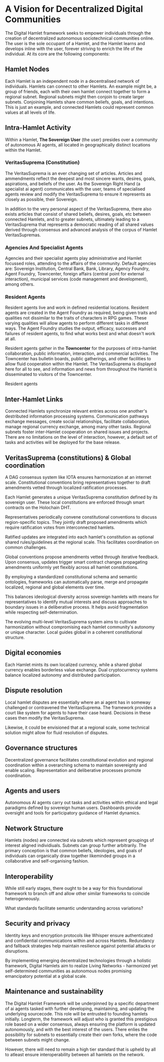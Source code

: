 # A Vision for Decentralized Digital Communities

The Digital Hamlet framework seeks to empower individuals through the creation of decentralized autonomous sociotechnical communities online. The user is the sole occupant of a Hamlet, and the Hamlet learns and develops inline with the user, forever striving to enrich the life of the individual. At its core are the following components:

## Hamlet Nodes  

Each Hamlet is an independent node in a decentralised network of individuals. Hamlets can connect to other Hamlets. An example might be, a group of friends, each with their own hamlet connect together to form a regional subnet. Regional subnets might then conjoin to create larger subnets. Conjoining Hamlets share common beliefs, goals, and intentions. This is just an example, and connected Hamlets could represent common values at all levels of life.

## Intra-Hamlet Activity

Within a Hamlet, **The Sovereign User** (the user) presides over a community of autonomous AI agents, all located in geographically distinct locations within the Hamlet.

### VeritasSuprema (Constitution)

The VeritasSuprema is an ever changing set of articles. Articles and ammendments reflect the deepest and most sincere wants, desires, goals, aspirations, and beliefs of the user. As the Sovereign Right Hand (a specialist ai agent) communicates with the user, teams of specialised agents review and modify the VeritasSuprema to ensure it represents as closely as possible, their Sovereign.  

In addition to the very personal aspect of the VeritasSuprema, there also exists articles that consist of shared beliefs, desires, goals, etc between connected Hamlets, and to greater subnets, ultimately leading to a VeritasSuprema that represents a democratic reading of all shared values derived through consensus and advanced analysis of the corpus of Hamlet VeritasSupremas.

### Agencies And Specialist Agents

Agencies and their specialist agents play administrative and Hamlet focussed roles, attending to the affairs of the community. Default agencies are: Sovereign Institution, Central Bank, Bank, Library, Agency Foundry, Agent Foundry, Towncenter, foreign affairs (central point for external interaction), municipal services (code management and development), among others. 

### Resident Agents

Resident agents live and work in defined residential locations.  Resident agents are created in the Agent Foundry as required, being given traits and qualities not dissimilar to the traits of characters in RPG games. These varying qualities will allow agents to perform different tasks in different ways. The Agent Foundry studies the output, efficacy, successes and failures of resident agents, to find what works best and what doesn't work at all.

Resident agents gather in the **Towncenter** for the purposes of intra-hamlet collaboration, public information, interaction, and commercial activities. The Towncenter has bulletin boards, public gatherings, and other facilities to allow fluid cooperation within the Hamlet. The VeritasSuprema is displayed here for all to see, and information and news from throughout the Hamlet is disseminated to visitors of the Towncenter.

Resident agents 

## Inter-Hamlet Links

Connected Hamlets synchronize relevant entries across one another's destributed information processing systems. Communication pathways exchange messages, create social relationships, facilitate collaboration, manage regional currency exchange, among many other tasks. Regional subnets foster inter-Hamlet cooperation on shared issues and projects. There are no limitations on the level of interaction, however, a default set of tasks and activities will be deployed for the base release.

## VeritasSuprema (constitutions) & Global coordination

A DAG consensus system like IOTA ensures harmonization at an internet scale. Constitutional conventions bring representatives together to draft amendments vetted through localized ratification processes.

Each Hamlet generates a unique VeritasSuprema constitution defined by its sovereign user. These local constitutions are enforced through smart contracts on the Holochain DHT.

Representatives periodically convene constitutional conventions to discuss region-specific topics. They jointly draft proposed amendments which require ratification votes from interconnected hamlets.

Ratified updates are integrated into each hamlet's constitution as optional shared rules/guidelines at the regional scale. This facilitates coordination on common challenges.

Global conventions propose amendments vetted through iterative feedback. Upon consensus, updates trigger smart contract changes propagating amendments uniformly yet flexibly across all hamlet constitutions.

By employing a standardized constitutional schema and semantic ontologies, frameworks can automatically parse, merge and propagate localized, regional and global elements over time.

This balances ideological diversity across sovereign hamlets with means for representatives to identify mutual interests and discuss approaches to boundary issues in a deliberative process. It helps avoid fragmentation while respecting self-determination.

The evolving multi-level VeritasSuprema system aims to cultivate harmonization without compromising each hamlet community's autonomy or unique character. Local guides global in a coherent constitutional structure.

## Digital economies

Each Hamlet mints its own localized currency, while a shared global currency enables borderless value exchange. Dual cryptocurrency systems balance localized autonomy and distributed participation.

## Dispute resolution

Local hamlet disputes are essentially where an ai agent has in someway challenged or contravened the VeritasSuprema.  The framework provides a court like system for agents to have their case heard. Decisions in these cases then modify the VeritasSuprema.

Likewise, it could be envisioned that at a regional scale, some technical solution might allow for fluid resolution of disputes.

## Governance structures

Decentralized governance facilitates constitutional evolution and regional coordination within a overarching schema to maintain sovereignty and enable scaling. Representation and deliberative processes promote coordination.

## Agents and users

Autonomous AI agents carry out tasks and activities within ethical and legal paradigms defined by sovereign human users. Dashboards provide oversight and tools for participatory guidance of Hamlet dynamics.  

## Network Structure

Hamlets (nodes) are connected via subnets which represent groupings of interest aligned individiuals. Subnets can group further arbitrarily. The primary conception is that common beliefs, ideologies, and goals of individuals can organically draw together likeminded groups in a collaborative and self-organising fashion.

## Interoperability

While still early stages, there ought to be a way for this foundational framework to branch off and allow other similar frameworks to coincide heterogeneously.

What standards facilitate semantic understanding across variations?

## Security and privacy

Identity keys and encryption protocols like Whisper ensure authenticated and confidential communications within and across Hamlets. Redundancy and fallback strategies help maintain resilience against potential attacks or disruptions.

By implementing emerging decentralized technologies through a holistic framework, Digital Hamlets aim to realize Living Networks - harmonized yet self-determined communities as autonomous nodes promising emancipatory potential at a global scale.

## Maintenance and sustainability

The Digital Hamlet Framework will be underpinned by a specific department of ai agents tasked with further developing, maintaining, and updating the underlying sourcecode.  This role will be entrusted to founding hamlets initially.  Longterm, the framework will adjust who is granted this prestigious role based on a wider consensus, always ensuring the platform is updated autonomously, and with the best interest of the users.  There enlies the possibility for subnets to essentially create their own forks, where the code between subnets might change.  

However, there will need to remain a high tier standard that is upheld by all to atleast ensure interoperability between all hamlets on the network.
